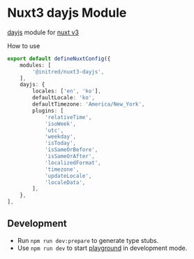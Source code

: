 # Nuxt3 dayjs Module

[dayjs](https://day.js.org/) module for [nuxt v3](https://nuxt.com/)

How to use
```ts
export default defineNuxtConfig({
    modules: [
        '@initred/nuxt3-dayjs',
    ],
    dayjs: {
        locales: ['en', 'ko'],
        defaultLocale: 'ko',
        defaultTimezone: 'America/New_York',
        plugins: [
            'relativeTime',
            'isoWeek',
            'utc',
            'weekday',
            'isToday',
            'isSameOrBefore',
            'isSameOrAfter',
            'localizedFormat',
            'timezone',
            'updateLocale',
            'localeData',
        ],
    },   
],
```


## Development

- Run `npm run dev:prepare` to generate type stubs.
- Use `npm run dev` to start [playground](./playground) in development mode.
